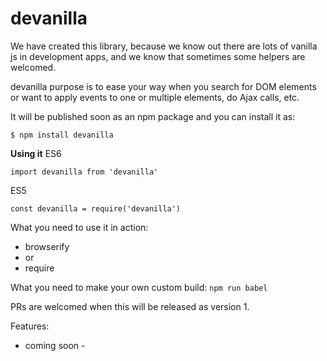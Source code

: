 # devanilla

We have created this library, because we know out there are lots of vanilla js in development apps, and we know that sometimes some helpers are welcomed.

devanilla purpose is to ease your way when you search for DOM elements or want to apply events to one or multiple elements, do Ajax calls, etc.

It will be published soon as an npm package and you can install it as:
```
$ npm install devanilla
```

**Using it**
ES6
```
import devanilla from 'devanilla'
```
ES5
```
const devanilla = require('devanilla')
```

What you need to use it in action:
- browserify
- or
- require

What you need to make your own custom build:
`npm run babel`

PRs are welcomed when this will be released as version 1.

Features:
- coming soon -
